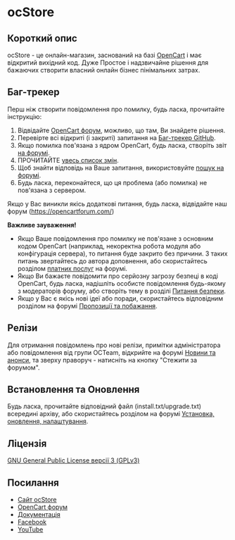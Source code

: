 # ocStore

## Короткий опис

ocStore - це онлайн-магазин, заснований на базі [OpenCart](https://github.com/opencart/opencart/) і має відкритий вихідний код. Дуже Простое і надзвичайне рішення для бажаючих створити власний онлайн бізнес пінімальних затрах.

## Баг-трекер

Перш ніж створити повідомлення про помилку, будь ласка, прочитайте інструкцію:

1. Відвідайте [OpenCart форум](https://opencartforum.com/), можливо, що там, Ви знайдете рішення.
2. Перевірте всі відкриті (і закриті) запитання на [Баг-трекер GitHub](https://github.com/ocstore/ocstore/issues).
3. Якщо помилка пов'язана з ядром OpenCart, будь ласка, створіть звіт [на форумі](https://opencartforum.com/forum/134-opencart-3x-otchyoty-ob-oshibkah/).
4. ПРОЧИТАЙТЕ [увесь список змін](https://github.com/ocStore/ocStore/blob/ocStore-4-0-0-0/changelog.md).
5. Щоб знайти відповідь на Ваше запитання, використовуйте [пошук на форумі](https://opencartforum.com/search/).
6. Будь ласка, переконайтеся, що ця проблема (або помилка) не пов'язана з сервером.

Якщо у Вас виникли якісь додаткові питання, будь ласка, відвідайте наш форум (https://opencartforum.com/)

**Важливе зауваження!**
- Якщо Ваше повідомлення про помилку не пов'язане з основним кодом OpenCart (наприклад, некоректна робота модуля або конфігурація сервера), то питання буде закрито без причини. З таких питань звертайтесь до автора доповнення, або скористайтесь розділом [платних послуг](https://opencartforum.com/forum/22-послуги/) на форумі.
- Якщо Ви бажаєте повідомити про серйозну загрозу безпеці в коді OpenCart, будь ласка, надішліть особисте повідомлення будь-якому з модераторів форуму, або створіть тему в розділі [Питання безпеки](https://opencartforum.com/forum/41-питание-безопасности/ ).
- Якщо у Вас є якісь нові ідеї або поради, скористайтесь відповідним розділом на форумі [Пропозиції та побажання](https://opencartforum.com/forum/31-пропозиції-і-побажання/).

## Релізи

Для отримання повідомлень про нові релізи, примітки адміністратора або повідомлення від групи OCTeam, відкрийте на форумі [Новини та анонси](https://opencartforum.com/forum/3-новини-і-анонси/), та зверху праворуч - натисніть на кнопку "Стежити за форумом".

## Встановлення та Оновлення

Будь ласка, прочитайте відповідний файл (install.txt/upgrade.txt) всередині архіву, або скористайтесь розділом на форумі [Установка, оновлення, налаштування](https://opencartforum.com/forum/6-установка-оновлення-налаштування/).

## Ліцензія

[GNU General Public License версії 3 (GPLv3)](https://github.com/ocStore/ocStore/blob/ocStore-4-0-0-0/license.txt)

## Посилання

- [Сайт ocStore](https://ocstore.com/)
- [OpenCart форум](https://opencartforum.com/)
- [Документація](https://docs.ocstore.com/)
- [Facebook](https://www.facebook.com/opencartforum)
- [YouTube](https://www.youtube.com/c/OpenCartForumCom)
